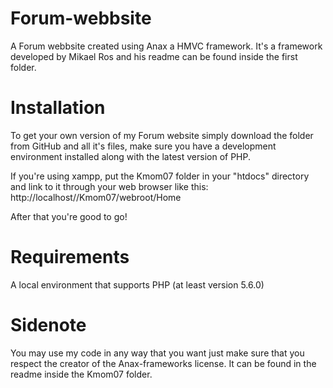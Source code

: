 # Forum-webbsite
A Forum webbsite created using Anax a HMVC framework. It's a framework developed by Mikael Ros and his readme can be found inside the first folder.

# Installation
To get your own version of my Forum website simply download the folder from GitHub and all it's files, make sure you have a development environment
installed along with the latest version of PHP. 

If you're using xampp, put the Kmom07 folder in your "htdocs" directory and link to it through your web browser like this:
http://localhost//Kmom07/webroot/Home

After that you're good to go! 

# Requirements
A local environment that supports PHP (at least version 5.6.0)

# Sidenote
You may use my code in any way that you want just make sure that you respect the creator of the Anax-frameworks license. It can be found in the readme inside the Kmom07 folder.




